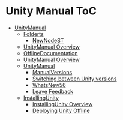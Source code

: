 Unity Manual ToC
================
 - [UnityManual]()
	 - [Folderts]()
		 - [NewNodeST](NewNodeST.md)
	 - [UnityManual Overview](UnityManual.md)
	 - [OfflineDocumentation](OfflineDocumentation.md)
	 - [UnityManual Overview](UnityManual_1.md)
	 - [UnityManual]()
		 - [ManualVersions](ManualVersions.md)
		 - [Switching between Unity versions](SwitchingDocumentationVersions.md)
		 - [WhatsNew56](WhatsNew56.md)
		 - [Leave Feedback](LeaveFeedback.md)
	 - [InstallingUnity]()
		 - [InstallingUnity Overview](InstallingUnity.md)
		 - [Deploying Unity Offline](DeployingUnityOffline.md)

